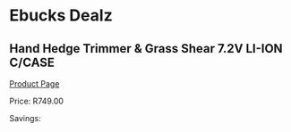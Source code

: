 
# Ebucks Dealz
## Hand Hedge Trimmer & Grass Shear 7.2V LI-ION C/CASE
[Product Page](https://www.ebucks.com/web/shop/productSelected.do?prodId=1200599160&catId=363410833)

Price: R749.00

Savings: 


	